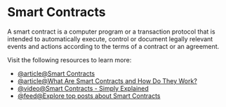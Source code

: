# Smart Contracts

A smart contract is a computer program or a transaction protocol that is intended to automatically execute, control or document legally relevant events and actions according to the terms of a contract or an agreement.

Visit the following resources to learn more:

- [@article@Smart Contracts](https://www.ibm.com/topics/smart-contracts)
- [@article@What Are Smart Contracts and How Do They Work?](https://chain.link/education/smart-contracts)
- [@video@Smart Contracts - Simply Explained](https://youtu.be/ZE2HxTmxfrI)
- [@feed@Explore top posts about Smart Contracts](https://app.daily.dev/tags/smart-contracts?ref=roadmapsh)
